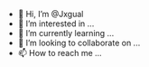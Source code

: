 - 👋 Hi, I’m @Jxgual
- 👀 I’m interested in ...
- 🌱 I’m currently learning ...
- 💞️ I’m looking to collaborate on ...
- 📫 How to reach me ...

<!---
Jxgual/Jxgual is a ✨ special ✨ repository because its `README.md` (this file) appears on your GitHub profile.
You can click the Preview link to take a look at your changes.
--->
